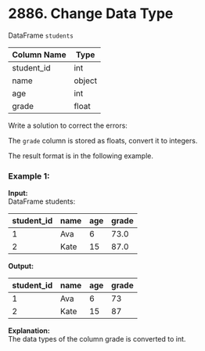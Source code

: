 # 2886. Change Data Type

DataFrame `students`

| Column Name | Type   |
|-------------|--------|
| student_id  | int    |
| name        | object |
| age         | int    |
| grade       | float  |

Write a solution to correct the errors:

The `grade` column is stored as floats, convert it to integers.

The result format is in the following example.

### Example 1:
**Input:**  
DataFrame students:

| student_id | name | age | grade |
|------------|------|-----|-------|
| 1          | Ava  | 6   | 73.0  |
| 2          | Kate | 15  | 87.0  |

**Output:**

| student_id | name | age | grade |
|------------|------|-----|-------|
| 1          | Ava  | 6   | 73    |
| 2          | Kate | 15  | 87    |

**Explanation:**   
The data types of the column grade is converted to int.
